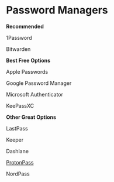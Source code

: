 # Password Managers

**Recommended**

1Password

Bitwarden

**Best Free Options**

Apple Passwords

Google Password Manager

Microsoft Authenticator

KeePassXC

**Other Great Options**

LastPass

Keeper

Dashlane

[ProtonPass](https://proton.me/pass)

NordPass
